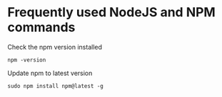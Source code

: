 
# Frequently used NodeJS and NPM commands

Check the npm version installed

`npm -version`

Update npm to latest version

`sudo npm install npm@latest -g`
